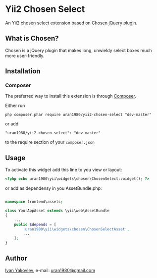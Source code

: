 # Yii2 Chosen Select

An Yii2 chosen select extension based on [Chosen](http://harvesthq.github.io/chosen/) jQuery plugin.


## What is Chosen?
Chosen is a jQuery plugin that makes long, unwieldy select boxes much more user-friendly.


## Installation


### Composer

The preferred way to install this extension is through [Composer](http://getcomposer.org/).

Either run

```
php composer.phar require uran1980/yii2-chosen-select "dev-master"
```

or add

```
"uran1980/yii2-chosen-select": "dev-master"
```

to the require section of your ```composer.json```


## Usage

To activate this widget add this line to you view or layout:

```php
<?php echo uran1980\yii\widgets\chosen\ChosenSelect::widget(); ?>
```

or add as dependensy in you AssetBundle.php:

```php

namespace frontend\assets;

class YourAppAsset extends \yii\web\AssetBundle
{
    ...
    public $depends = [
        'uran1980\yii\widgets\chosen\ChosenSelectAsset',
        ...
    ];
}
```


## Author

[Ivan Yakovlev](https://github.com/uran1980/), e-mail: [uran1980@gmail.com](mailto:uran1980@gmail.com)
